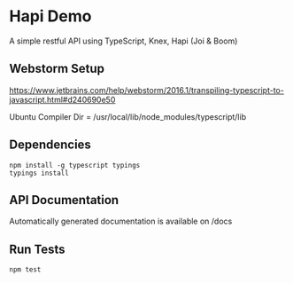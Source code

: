 # Hapi Demo
A simple restful API using TypeScript, Knex, Hapi (Joi & Boom)

## Webstorm Setup 
https://www.jetbrains.com/help/webstorm/2016.1/transpiling-typescript-to-javascript.html#d240690e50 

Ubuntu Compiler Dir = /usr/local/lib/node_modules/typescript/lib
    
## Dependencies 
```
npm install -g typescript typings 
typings install
```

## API Documentation
Automatically generated documentation is available on /docs

## Run Tests
```
npm test
```
